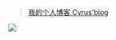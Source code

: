 > [我的个人博客 Cyrus'blog](http://blog.cyrusdev.com)

![](http://7xrpns.com1.z0.glb.clouddn.com/LOGO.png)